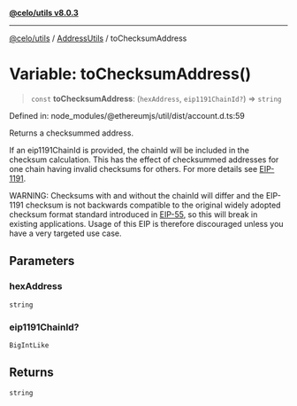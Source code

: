 [**@celo/utils v8.0.3**](../../../../README.md)

***

[@celo/utils](../../../../README.md) / [AddressUtils](../README.md) / toChecksumAddress

# Variable: toChecksumAddress()

> `const` **toChecksumAddress**: (`hexAddress`, `eip1191ChainId?`) => `string`

Defined in: node\_modules/@ethereumjs/util/dist/account.d.ts:59

Returns a checksummed address.

If an eip1191ChainId is provided, the chainId will be included in the checksum calculation. This
has the effect of checksummed addresses for one chain having invalid checksums for others.
For more details see [EIP-1191](https://eips.ethereum.org/EIPS/eip-1191).

WARNING: Checksums with and without the chainId will differ and the EIP-1191 checksum is not
backwards compatible to the original widely adopted checksum format standard introduced in
[EIP-55](https://eips.ethereum.org/EIPS/eip-55), so this will break in existing applications.
Usage of this EIP is therefore discouraged unless you have a very targeted use case.

## Parameters

### hexAddress

`string`

### eip1191ChainId?

`BigIntLike`

## Returns

`string`
